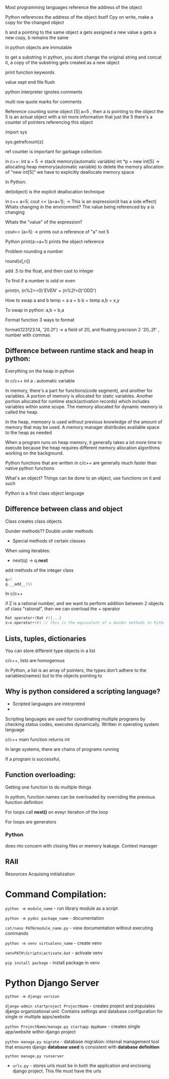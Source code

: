 Most programming languages reference the address of the object

Python references the address of the object itself
Cpy on write, make a copy for the changed object

b and a pointing to the same object
a gets assigned a new value
a gets a new copy, b remains the same

in python objects are immutable

to get a substring in python, you dont change the original string and concat it, a copy of the substring gets created as a new object

print function keywords

value sept end file flush

python interpreter ignotes comments

multi row quote marks for comments

Reference counting
some object [5]
a=5 , then a is pointing to the object
the 5 is an actual object with a lot more information that just the 5
there's a counter of pointers referencing this object

import sys

sys.getrefcount(z)

ref counter is important for garbage collection:

in c++:
int a = 5 -> stack memory(automatic variable)
int *p = new int[5] -> allocating heap memory(automatic variable)
to delete the memory allocation of "new int[5]" we have to explicitly deallocate memory space

In Python:

del(object) is the explicit deallocation technique

in c++
a=5;
cout << (a=a+1); -> This is an expression(it has a side effect)
Whats changing in the environment? The value being referenced by a is changing

Whats the "value" of the expression?

cout<< (a=5) -> prints out a reference of "a" not 5


Python
print(a:=a+1) prints the object reference

Problem rounding a number

round(x[,n])

add .5 to the float, and then cast to integer

To find if a number is odd or even

print(n, (n%2==0)*'EVEN' + (n%2!=0)*'ODD')

How to swap a and b
temp = a
a = b
b = temp
a,b = x,y

To swap in python:
a,b = b,a


Format function
3 ways to format

format(123123.14, '20.2f')  -> a field of 20, and floating precision 2
'20,.2f' , number with commas


## Difference between runtime stack and heap in python:
Everything on the heap in python

In c/c++
int a : automatic variable

In memory, there's a part for functions(code segment), and another for variables. A portion of memory is allocated for static variables. Another portion allocated for runtime stack(activation records) which includes variables within some scope. The memory allocated for dynamic memory is called the heap.

In the heap, memoery is used without previous knowledge of the amount of memory that may be used. A memory manager distributes available space to the heap as needed

When a program runs on heap memory, it generally takes a lot more time to execute because the heap requires different memory allocation algorithms working on the background.

Python functions that are written in c/c++ are generally much faster than native python functions


What's an object?
Things can be done to an object, use functions on it and such

Python is a first class object language

## Difference between class and object

Class creates class objects

Dunder methods??
Double under methods
* Special methods of certain classes

When using iterables:
* next(q) &rarr; q.__next__



add methods of the integer class

```c
q=7
q.__add__(5)
```

In c/c++

if Z is a rational number, and we want to perform addition between 2 objects of class "rational", then we can overload the + operator

```c
Rat operator+(Rat r){...}
z=x.operator+(r) // this is the equivalent of a dunder methods in Python
```

## Lists, tuples, dictionaries

You can store different type objects in a list

c/c++, lists are homogenous

In Python, a list is an array of pointers, the types don't adhere to the variables(names) but to the objects pointing to

## Why is python considered a scripting language?

* Scripted languages are interpreted
* 

Scripting languages are used for coordinating multiple programs by checking status codes, executes dynamically. Written in operating system language

c/c++ main function returns int

In large systems, there are chains of programs running

If a program is successful, 


## Function overloading:

Getting one function to do multiple things

In python, function names can be overloaded by overriding the previous function definition


For loops call **next()** on eveyr iteration of the loop

For loops are generators


### Python 

does nto concern with closing files or memory leakage. Context manager

## RAII
Resources Acquising initialization


# Command Compilation:

`python -m module_name` - run library module as a script

`python -m pydoc package_name` - documentation

`cat/nano PATH/module_name.py` - view documentation without executing commands

`python -m venv virtualenv_name` - create venv

`venvPATH\Scripts\activate.bat` - activate venv

`pip install package` - install package in venv


# Python Django Server

`python -m django version`

`django-admin startproject ProjectName` - creates project and populates django organizational unit. Contains settings and database configuration for single or multiple apps/website

`python ProjectName/manage.py startapp AppName` - creates single app/website within django project

`python manage.py migrate` - database migration: internal management tool that ensures django **database used** is consistent with **database definition**

`python manage.py runserver`

* `urls.py` - stores urls  must be in both the application and enclosing django project. This file must have the urls 